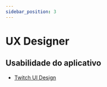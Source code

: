 ```yaml
---
sidebar_position: 3
---
```


# UX Designer

## Usabilidade do aplicativo

- [Twitch UI Design](https://www.youtube.com/shorts/4YJT6O4uE3A)
